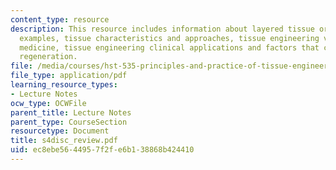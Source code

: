 ```yaml
---
content_type: resource
description: This resource includes information about layered tissue organs and their
  examples, tissue characteristics and approaches, tissue engineering vs regenerative
  medicine, tissue engineering clinical applications and factors that can prevent
  regeneration.
file: /media/courses/hst-535-principles-and-practice-of-tissue-engineering-fall-2004/ec8ebe5644957f2fe6b138868b424410_s4disc_review.pdf
file_type: application/pdf
learning_resource_types:
- Lecture Notes
ocw_type: OCWFile
parent_title: Lecture Notes
parent_type: CourseSection
resourcetype: Document
title: s4disc_review.pdf
uid: ec8ebe56-4495-7f2f-e6b1-38868b424410
---
```

